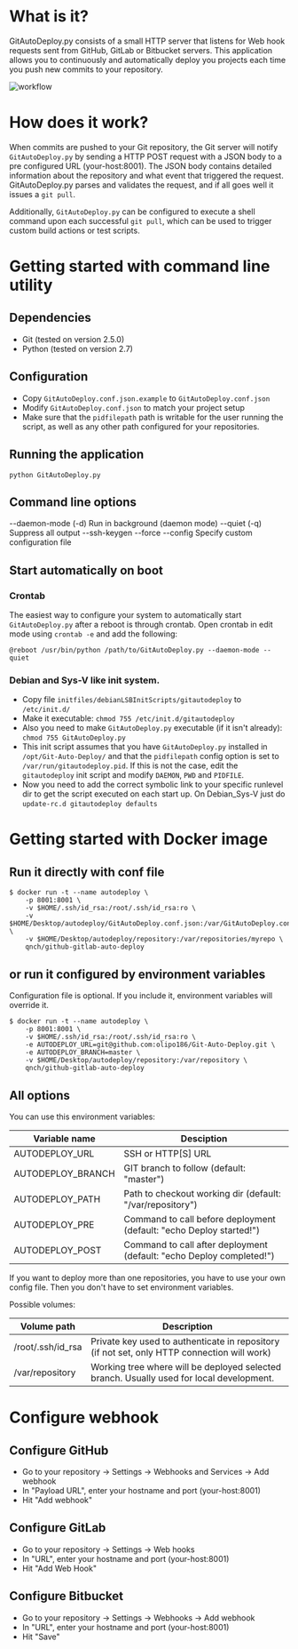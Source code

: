 # What is it?

GitAutoDeploy.py consists of a small HTTP server that listens for Web hook requests sent from GitHub, GitLab or Bitbucket servers. This application allows you to continuously and automatically deploy you projects each time you push new commits to your repository.</p>

![workflow](https://cloud.githubusercontent.com/assets/1056476/9344294/d3bc32a4-4607-11e5-9a44-5cd9b22e61d9.png)

# How does it work?

When commits are pushed to your Git repository, the Git server will notify ```GitAutoDeploy.py``` by sending a HTTP POST request with a JSON body to a pre configured URL (your-host:8001). The JSON body contains detailed information about the repository and what event that triggered the request. GitAutoDeploy.py parses and validates the request, and if all goes well it issues a ```git pull```.

Additionally, ```GitAutoDeploy.py``` can be configured to execute a shell command upon each successful ```git pull```, which can be used to trigger custom build actions or test scripts.</p>

# Getting started with command line utility
## Dependencies
* Git (tested on version 2.5.0)
* Python (tested on version 2.7)

## Configuration

* Copy ```GitAutoDeploy.conf.json.example``` to ```GitAutoDeploy.conf.json```
* Modify ```GitAutoDeploy.conf.json``` to match your project setup
* Make sure that the ```pidfilepath``` path is writable for the user running the script, as well as any other path configured for your repositories.

## Running the application
```python GitAutoDeploy.py```

## Command line options

--daemon-mode (-d) Run in background (daemon mode)
--quiet (-q) Suppress all output
--ssh-keygen
--force
--config <path> Specify custom configuration file

## Start automatically on boot

### Crontab
The easiest way to configure your system to automatically start ```GitAutoDeploy.py``` after a reboot is through crontab. Open crontab in edit mode using ```crontab -e``` and add the following:

```@reboot /usr/bin/python /path/to/GitAutoDeploy.py --daemon-mode --quiet```

### Debian and Sys-V like init system.

* Copy file ```initfiles/debianLSBInitScripts/gitautodeploy``` to ```/etc/init.d/```
* Make it executable: ```chmod 755 /etc/init.d/gitautodeploy```
* Also you need to make ```GitAutoDeploy.py``` executable (if it isn't already): ```chmod 755 GitAutoDeploy.py```
* This init script assumes that you have ```GitAutoDeploy.py``` installed in ```/opt/Git-Auto-Deploy/``` and that the ```pidfilepath``` config option is set to ```/var/run/gitautodeploy.pid```. If this is not the case, edit the ```gitautodeploy``` init script and modify ```DAEMON```, ```PWD``` and ```PIDFILE```.
* Now you need to add the correct symbolic link to your specific runlevel dir to get the script executed on each start up. On Debian_Sys-V just do ```update-rc.d gitautodeploy defaults```

# Getting started with Docker image

## Run it directly with conf file
```
$ docker run -t --name autodeploy \
    -p 8001:8001 \
    -v $HOME/.ssh/id_rsa:/root/.ssh/id_rsa:ro \
    -v $HOME/Desktop/autodeploy/GitAutoDeploy.conf.json:/var/GitAutoDeploy.conf.json \
    -v $HOME/Desktop/autodeploy/repository:/var/repositories/myrepo \
    qnch/github-gitlab-auto-deploy
```

## or run it configured by environment variables

Configuration file is optional. If you include it, environment variables will override it.

```
$ docker run -t --name autodeploy \
    -p 8001:8001 \
    -v $HOME/.ssh/id_rsa:/root/.ssh/id_rsa:ro \
    -e AUTODEPLOY_URL=git@github.com:olipo186/Git-Auto-Deploy.git \
    -e AUTODEPLOY_BRANCH=master \
    -v $HOME/Desktop/autodeploy/repository:/var/repository \
    qnch/github-gitlab-auto-deploy
```

## All options

You can use this environment variables:

Variable name     | Desciption
----------------- | --------------------------------------------------------------------
AUTODEPLOY_URL    | SSH or HTTP[S] URL
AUTODEPLOY_BRANCH | GIT branch to follow (default: "master")
AUTODEPLOY_PATH   | Path to checkout working dir (default: "/var/repository")
AUTODEPLOY_PRE    | Command to call before deployment (default: "echo Deploy started!")
AUTODEPLOY_POST   | Command to call after deployment (default: "echo Deploy completed!")

If you want to deploy more than one repositories, you have to use your own config file. Then you don't have to set environment variables.

Possible volumes:

Volume path       | Description
----------------- | -------------------------------------------------------------------------------------------
/root/.ssh/id_rsa | Private key used to authenticate in repository (if not set, only HTTP connection will work)
/var/repository   | Working tree where will be deployed selected branch. Usually used for local development.


# Configure webhook

## Configure GitHub

* Go to your repository -> Settings -> Webhooks and Services -> Add webhook</li>
* In "Payload URL", enter your hostname and port (your-host:8001)
* Hit "Add webhook"

## Configure GitLab
* Go to your repository -> Settings -> Web hooks
* In "URL", enter your hostname and port (your-host:8001)
* Hit "Add Web Hook"

## Configure Bitbucket
* Go to your repository -> Settings -> Webhooks -> Add webhook
* In "URL", enter your hostname and port (your-host:8001)
* Hit "Save"
